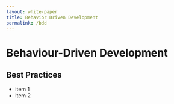 ```yaml
---
layout: white-paper
title: Behavior Driven Development
permalink: /bdd
---
```


# Behaviour-Driven Development

## Best Practices

- item 1
- item 2
